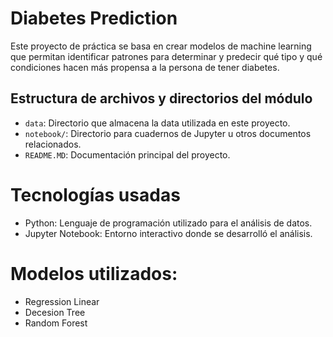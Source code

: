 # Diabetes Prediction
Este proyecto de práctica se basa en crear modelos de machine learning que permitan identificar patrones para determinar y predecir qué tipo y qué condiciones hacen más propensa a la persona de tener diabetes. 

## Estructura de archivos y directorios del módulo

- `data`: Directorio que almacena la data utilizada en este proyecto.
- `notebook/`: Directorio para cuadernos de Jupyter u otros documentos relacionados.
- `README.MD`: Documentación principal del proyecto.

# Tecnologías usadas
- Python: Lenguaje de programación utilizado para el análisis de datos.
- Jupyter Notebook: Entorno interactivo donde se desarrolló el análisis.

# Modelos utilizados: 
- Regression Linear
- Decesion Tree
- Random Forest
